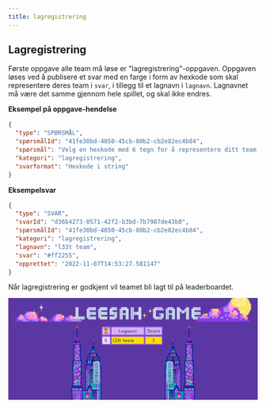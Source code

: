 ```yaml
---
title: lagregistrering
---
```


## Lagregistrering

Første oppgave alle team må løse er "lagregistrering"-oppgaven.
Oppgaven løses ved å publisere et svar med en farge i form av hexkode som skal representere deres team i `svar`, i tillegg til et lagnavn i `lagnavn`.
Lagnavnet må være det samme gjennom hele spillet, og skal ikke endres.

**Eksempel på oppgave-hendelse**

```json
{
  "type": "SPØRSMÅL",
  "spørsmålId": "41fe30bd-4050-45cb-80b2-cb2e82ec4b84",
  "spørsmål": "Velg en hexkode med 6 tegn for å representere ditt team. Eksempel: #FFFFFF",
  "kategori": "lagregistrering",
  "svarformat": "Hexkode i string"
}
```

**Eksempelsvar**

```json
{
  "type": "SVAR",
  "svarId": "d36b4273-0571-42f2-b3bd-7b7987de43b0",
  "spørsmålId": "41fe30bd-4050-45cb-80b2-cb2e82ec4b84",
  "kategori": "lagregistrering",
  "lagnavn": "l33t team",
  "svar": "#ff2255",
  "opprettet": "2022-11-07T14:53:27.581147"
}
```

Når lagregistrering er godkjent vil teamet bli lagt til på leaderboardet.

![Leaderboard etter lagregistrering er godkjent](../assets/lagregistrering-leaderboard.png)
